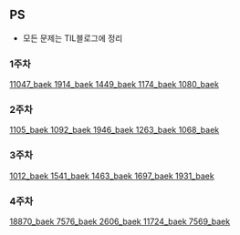 ## PS
- 모든 문제는 TIL블로그에 정리

### 1주차
[11047_baek 1914_baek 1449_baek  1174_baek 1080_baek](https://sksk713-til.netlify.app/docs/PS/week1)
### 2주차
[1105_baek 1092_baek 1946_baek 1263_baek 1068_baek](https://sksk713-til.netlify.app/docs/PS/week2)
### 3주차
[1012_baek 1541_baek 1463_baek 1697_baek 1931_baek](https://sksk713-til.netlify.app/docs/PS/week3)
### 4주차
[18870_baek 7576_baek 2606_baek 11724_baek 7569_baek](https://sksk713-til.netlify.app/docs/PS/week4)